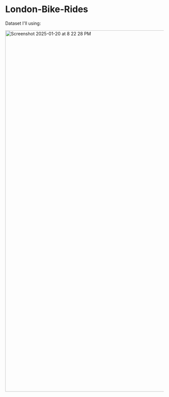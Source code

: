 # London-Bike-Rides

Dataset I'll using:

<img width="1146" alt="Screenshot 2025-01-20 at 8 22 28 PM" src="https://github.com/user-attachments/assets/e64ff182-614e-4f2c-9092-6950611e4c8b" />

